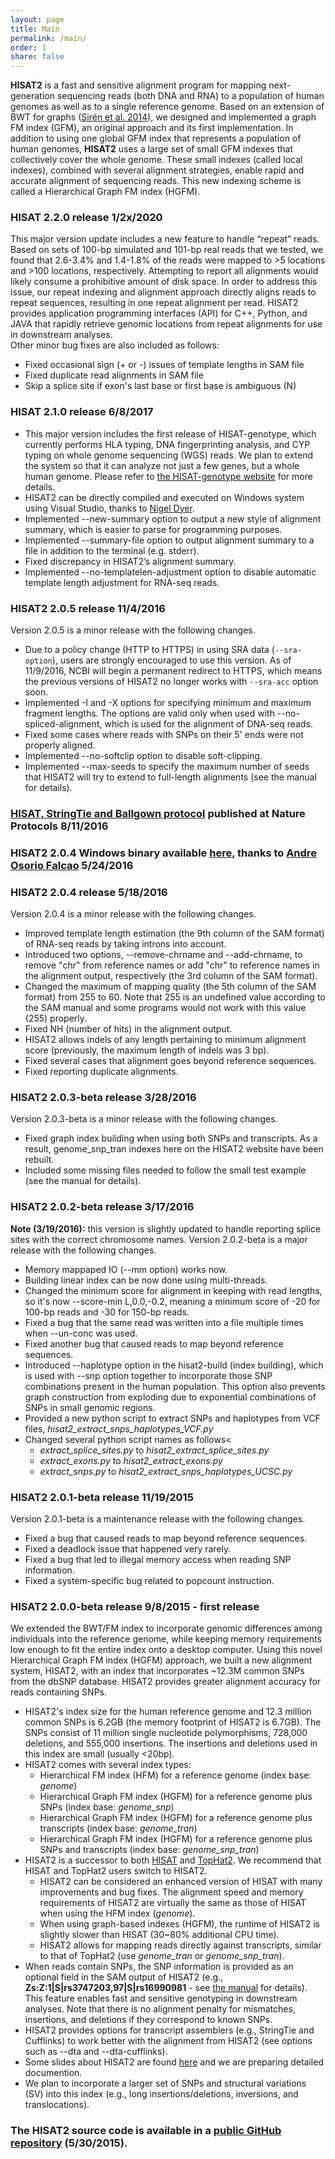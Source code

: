 ```yaml
---
layout: page
title: Main
permalink: /main/
order: 1
share: false
---
```


**HISAT2** is a fast and sensitive alignment program for mapping next-generation sequencing reads (both DNA and RNA) to a population of human genomes as well as to a single reference genome. Based on an extension of BWT for graphs ([Sir&eacute;n et al. 2014](http://dl.acm.org/citation.cfm?id=2674828)), we designed and implemented a graph FM index (GFM), an original approach and its first implementation. In addition to using one global GFM index that represents a population of human genomes, **HISAT2** uses a large set of small GFM indexes that collectively cover the whole genome. These small indexes (called local indexes), combined with several alignment strategies, enable rapid and accurate alignment of sequencing reads. This new indexing scheme is called a Hierarchical Graph FM index (HGFM).


### HISAT 2.2.0 release 1/2x/2020

This major version update includes a new feature to handle “repeat” reads. Based on sets of 100-bp simulated and 101-bp real reads that we tested, we found that 2.6-3.4% and 1.4-1.8% of the reads were mapped to >5 locations and >100 locations, respectively. Attempting to report all alignments would likely consume a prohibitive amount of disk space. In order to address this issue, our repeat indexing and alignment approach directly aligns reads to repeat sequences, resulting in one repeat alignment per read. HISAT2 provides application programming interfaces (API) for C++, Python, and JAVA that rapidly retrieve genomic locations from repeat alignments for use in downstream analyses.  
Other minor bug fixes are also included as follows:  

* Fixed occasional sign (+ or -) issues of template lengths in SAM file
* Fixed duplicate read alignments in SAM file
* Skip a splice site if exon's last base or first base is ambiguous (N) 

### HISAT 2.1.0 release 6/8/2017

* This major version includes the first release of HISAT-genotype, which currently performs HLA typing, DNA fingerprinting analysis, and CYP typing on whole genome sequencing (WGS) reads.  We plan to extend the system so that it can analyze not just a few genes, but a whole human genome.  Please refer to [the HISAT-genotype website](http://ccb.jhu.edu/hisat-genotype) for more details.
* HISAT2 can be directly compiled and executed on Windows system using Visual Studio, thanks to [Nigel Dyer](http://www2.warwick.ac.uk/fac/sci/systemsbiology/staff/dyer/).
* Implemented --new-summary option to output a new style of alignment summary, which is easier to parse for programming purposes.
* Implemented --summary-file option to output alignment summary to a file in addition to the terminal (e.g. stderr).
* Fixed discrepancy in HISAT2’s alignment summary.
* Implemented --no-templatelen-adjustment option to disable automatic template length adjustment for RNA-seq reads.


### HISAT2 2.0.5 release 11/4/2016
Version 2.0.5 is a minor release with the following changes.
* Due to a policy change (HTTP to HTTPS) in using SRA data (`--sra-option`), users are strongly encouraged to use this version. As of 11/9/2016, NCBI will begin a permanent redirect to HTTPS, which means the previous versions of HISAT2 no longer works with `--sra-acc` option soon.
* Implemented -I and -X options for specifying minimum and maximum fragment lengths.  The options are valid only when used with --no-spliced-alignment, which is used for the alignment of DNA-seq reads.
* Fixed some cases where reads with SNPs on their 5' ends were not properly aligned.
* Implemented --no-softclip option to disable soft-clipping.
* Implemented --max-seeds to specify the maximum number of seeds that HISAT2 will try to extend to full-length alignments (see the manual for details).


### [HISAT, StringTie and Ballgown protocol](http://www.nature.com/nprot/journal/v11/n9/full/nprot.2016.095.html) published at Nature Protocols 8/11/2016

  
### HISAT2 2.0.4 Windows binary available [here](http://www.di.fc.ul.pt/~afalcao/hisat2_windows.html), thanks to [Andre Osorio Falcao](http://www.di.fc.ul.pt/~afalcao/) 5/24/2016

	  
### HISAT2 2.0.4 release 5/18/2016
Version 2.0.4 is a minor release with the following changes.
* Improved template length estimation (the 9th column of the SAM format) of RNA-seq reads by taking introns into account.
* Introduced two options, --remove-chrname and --add-chrname, to remove "chr" from reference names or add "chr" to reference names in the alignment output, respectively (the 3rd column of the SAM format).
* Changed the maximum of mapping quality (the 5th column of the SAM format) from 255 to 60. Note that 255 is an undefined value according to the SAM manual and some programs would not work with this value (255) properly.
* Fixed NH (number of hits) in the alignment output.
* HISAT2 allows indels of any length pertaining to minimum alignment score (previously, the maximum length of indels was 3 bp).
* Fixed several cases that alignment goes beyond reference sequences.
* Fixed reporting duplicate alignments.


### HISAT2 2.0.3-beta release 3/28/2016
Version 2.0.3-beta is a minor release with the following changes.
* Fixed graph index building when using both SNPs and transcripts. As a result, genome_snp_tran indexes here on the HISAT2 website have been rebuilt.
* Included some missing files needed to follow the small test example (see the manual for details).


### HISAT2 2.0.2-beta release 3/17/2016
**Note (3/19/2016):** this version is slightly updated to handle reporting splice sites with the correct chromosome names.
Version 2.0.2-beta is a major release with the following changes.
* Memory mappaped IO (--mm option) works now.
* Building linear index can be now done using multi-threads.
* Changed the minimum score for alignment in keeping with read lengths, so it's now --score-min L,0.0,-0.2, meaning a minimum score of -20 for 100-bp reads and -30 for 150-bp reads.
* Fixed a bug that the same read was written into a file multiple times when --un-conc was used.
* Fixed another bug that caused reads to map beyond reference sequences.
* Introduced --haplotype option in the hisat2-build (index building), which is used with --snp option together to incorporate those SNP combinations present in the human population.  This option also prevents graph construction from exploding due to exponential combinations of SNPs in small genomic regions.
* Provided a new python script to extract SNPs and haplotypes from VCF files, <i>hisat2_extract_snps_haplotypes_VCF.py</i>
* Changed several python script names as follows<
  * <i>extract_splice_sites.py</i> to <i>hisat2_extract_splice_sites.py</i>
  * <i>extract_exons.py</i> to <i>hisat2_extract_exons.py</i>
  * <i>extract_snps.py</i> to <i>hisat2_extract_snps_haplotypes_UCSC.py</i>


### HISAT2 2.0.1-beta release 11/19/2015
Version 2.0.1-beta is a maintenance release with the following changes.
* Fixed a bug that caused reads to map beyond reference sequences.
* Fixed a deadlock issue that happened very rarely.
* Fixed a bug that led to illegal memory access when reading SNP information.
* Fixed a system-specific bug related to popcount instruction.


### HISAT2 2.0.0-beta release 9/8/2015 - first release
We extended the BWT/FM index to incorporate genomic differences among individuals into the reference genome, while keeping memory requirements low enough to fit the entire index onto a desktop computer. Using this novel Hierarchical Graph FM index (HGFM) approach, we built a new alignment system, HISAT2, with an index that incorporates ~12.3M common SNPs from the dbSNP database. HISAT2 provides greater alignment accuracy for reads containing SNPs.
* HISAT2's index size for the human reference genome and 12.3 million common SNPs is 6.2GB (the memory footprint of HISAT2 is 6.7GB). The SNPs consist of 11 million single nucleotide polymorphisms, 728,000 deletions, and 555,000 insertions. The insertions and deletions used in this index are small (usually <20bp).
* HISAT2 comes with several index types:
  * Hierarchical FM index (HFM) for a reference genome (index base: <i>genome</i>)
  * Hierarchical Graph FM index (HGFM) for a reference genome plus SNPs (index base: <i>genome_snp</i>)
  * Hierarchical Graph FM index (HGFM) for a reference genome plus transcripts (index base: <i>genome_tran</i>)
  * Hierarchical Graph FM index (HGFM) for a reference genome plus SNPs and transcripts (index base: <i>genome_snp_tran</i>)
* HISAT2 is a successor to both [HISAT](http://ccb.jhu.edu/software/hisat) and [TopHat2](http://ccb.jhu.edu/software/tophat). We recommend that HISAT and TopHat2 users switch to HISAT2.
  * HISAT2 can be considered an enhanced version of HISAT with many improvements and bug fixes. The alignment speed and memory requirements of HISAT2 are virtually the same as those of HISAT when using the HFM index (<i>genome</i>).
  * When using graph-based indexes (HGFM), the runtime of HISAT2 is slightly slower than HISAT (30~80% additional CPU time).
  * HISAT2 allows for mapping reads directly against transcripts, similar to that of TopHat2 (use <i>genome_tran</i> or <i>genome_snp_tran</i>).
* When reads contain SNPs, the SNP information is provided as an optional field in the SAM output of HISAT2 (e.g., <strong>Zs:Z:1|S|rs3747203,97|S|rs16990981</strong> - see <a href="manual.shtml">the manual</a> for details).  This feature enables fast and sensitive genotyping in downstream analyses. Note that there is no alignment penalty for mismatches, insertions, and deletions if they correspond to known SNPs.
* HISAT2 provides options for transcript assemblers (e.g., StringTie and Cufflinks) to work better with the alignment from HISAT2 (see options such as --dta and --dta-cufflinks).
* Some slides about HISAT2 are found <a href="data/HISAT2-first_release-Sept_8_2015.pdf">here</a> and we are preparing detailed documention.
* We plan to incorporate a larger set of SNPs and structural variations (SV) into this index (e.g., long insertions/deletions, inversions, and translocations).


### The HISAT2 source code is available in a [public GitHub repository](https://github.com/DaehwanKimLab/hisat2) (5/30/2015).


